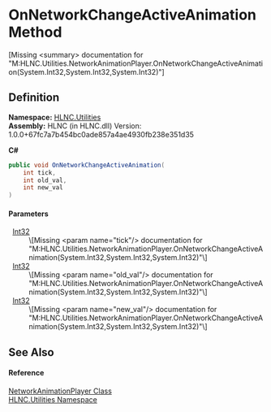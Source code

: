 # OnNetworkChangeActiveAnimation Method


\[Missing &lt;summary&gt; documentation for "M:HLNC.Utilities.NetworkAnimationPlayer.OnNetworkChangeActiveAnimation(System.Int32,System.Int32,System.Int32)"\]



## Definition
**Namespace:** <a href="N_HLNC_Utilities">HLNC.Utilities</a>  
**Assembly:** HLNC (in HLNC.dll) Version: 1.0.0+67fc7a7b454bc0ade857a4ae4930fb238e351d35

**C#**
``` C#
public void OnNetworkChangeActiveAnimation(
	int tick,
	int old_val,
	int new_val
)
```



#### Parameters
<dl><dt>  <a href="https://learn.microsoft.com/dotnet/api/system.int32" target="_blank" rel="noopener noreferrer">Int32</a></dt><dd>\[Missing &lt;param name="tick"/&gt; documentation for "M:HLNC.Utilities.NetworkAnimationPlayer.OnNetworkChangeActiveAnimation(System.Int32,System.Int32,System.Int32)"\]</dd><dt>  <a href="https://learn.microsoft.com/dotnet/api/system.int32" target="_blank" rel="noopener noreferrer">Int32</a></dt><dd>\[Missing &lt;param name="old_val"/&gt; documentation for "M:HLNC.Utilities.NetworkAnimationPlayer.OnNetworkChangeActiveAnimation(System.Int32,System.Int32,System.Int32)"\]</dd><dt>  <a href="https://learn.microsoft.com/dotnet/api/system.int32" target="_blank" rel="noopener noreferrer">Int32</a></dt><dd>\[Missing &lt;param name="new_val"/&gt; documentation for "M:HLNC.Utilities.NetworkAnimationPlayer.OnNetworkChangeActiveAnimation(System.Int32,System.Int32,System.Int32)"\]</dd></dl>

## See Also


#### Reference
<a href="T_HLNC_Utilities_NetworkAnimationPlayer">NetworkAnimationPlayer Class</a>  
<a href="N_HLNC_Utilities">HLNC.Utilities Namespace</a>  
